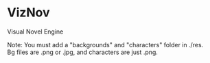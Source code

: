# VizNov
Visual Novel Engine

Note: You must add a "backgrounds" and "characters" folder in ./res.  
Bg files are .png or .jpg, and characters are just .png.
